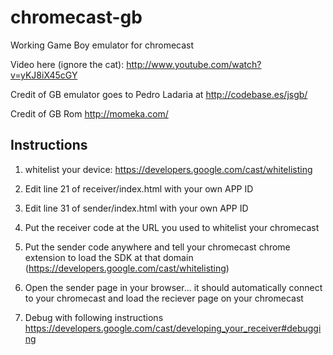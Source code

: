 chromecast-gb
=============

Working Game Boy emulator for chromecast

Video here (ignore the cat): http://www.youtube.com/watch?v=yKJ8iX45cGY

Credit of GB emulator goes to Pedro Ladaria at http://codebase.es/jsgb/

Credit of GB Rom http://momeka.com/

Instructions
--------------
1) whitelist your device: https://developers.google.com/cast/whitelisting

2) Edit line 21 of receiver/index.html with your own APP ID

3) Edit line 31 of sender/index.html with your own APP ID

4) Put the receiver code at the URL you used to whitelist your chromecast

5) Put the sender code anywhere and tell your chromecast chrome extension to load the SDK at that domain (https://developers.google.com/cast/whitelisting)

6) Open the sender page in your browser... it should automatically connect to your chromecast and load the reciever page on your chromecast

7) Debug with following instructions https://developers.google.com/cast/developing_your_receiver#debugging
